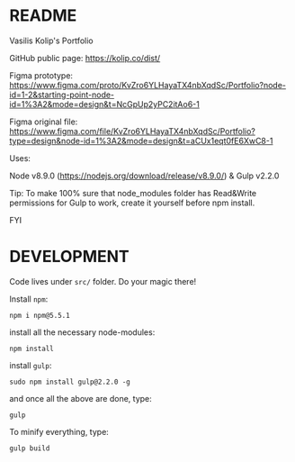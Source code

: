 # README

Vasilis Kolip's Portfolio

GitHub public page:
https://kolip.co/dist/

Figma prototype:
https://www.figma.com/proto/KvZro6YLHayaTX4nbXqdSc/Portfolio?node-id=1-2&starting-point-node-id=1%3A2&mode=design&t=NcGpUp2yPC2itAo6-1

Figma original file:
https://www.figma.com/file/KvZro6YLHayaTX4nbXqdSc/Portfolio?type=design&node-id=1%3A2&mode=design&t=aCUx1eqt0fE6XwC8-1

Uses:

Node v8.9.0 (https://nodejs.org/download/release/v8.9.0/) & Gulp v2.2.0

Tip: To make 100% sure that node_modules folder has Read&Write permissions for Gulp to work, create it yourself before npm install.

FYI

# DEVELOPMENT

Code lives under `src/` folder. Do your magic there! 

Install `npm`:

```
npm i npm@5.5.1
```

install all the necessary node-modules:

```
npm install
```

install `gulp`:

```
sudo npm install gulp@2.2.0 -g
```

and once all the above are done, type:

```
gulp
```

To minify everything, type:

```
gulp build
```

